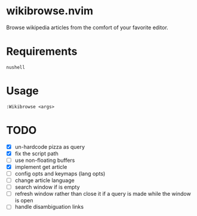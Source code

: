 # wikibrowse.nvim

Browse wikipedia articles from the comfort of your favorite editor.

# Requirements

`nushell`

# Usage

```vim
:Wikibrowse <args>
```

# TODO

- [x] un-hardcode pizza as query
- [x] fix the script path
- [ ] use non-floating buffers
- [x] implement get article
- [ ] config opts and keymaps (lang opts)
- [ ] change article language
- [ ] search window if <args> is empty
- [ ] refresh window rather than close it if a query is made while the window is open
- [ ] handle disambiguation links
